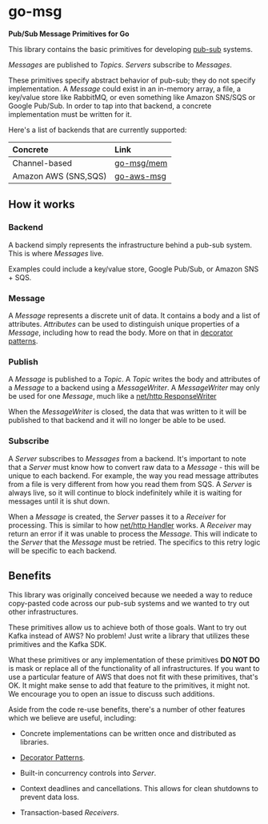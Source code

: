 # go-msg

**Pub/Sub Message Primitives for Go**

This library contains
the basic primitives
for developing [pub-sub][] systems.

*Messages* are published to *Topics*.
*Servers* subscribe to *Messages*.

These primitives specify
abstract behavior of pub-sub;
they do not specify implementation.
A *Message* could exist in
an in-memory array,
a file,
a key/value store like RabbitMQ,
or even something like
Amazon SNS/SQS
or Google Pub/Sub.
In order to tap into
that backend,
a concrete implementation
must be written for it.

Here's a list of backends
that are currently supported:

| Concrete       | Link     |
| :------------- | :------------- |
| Channel-based  | [go-msg/mem](https://github.com/zerofoxlabs/go-msg) |
| Amazon AWS (SNS,SQS) | [go-aws-msg](https://github.com/zerofoxlabs/go-aws-msg) |

## How it works

### Backend

A backend simply represents
the infrastructure behind a pub-sub system.
This is where *Messages* live.

Examples could include a key/value store,
Google Pub/Sub, or Amazon SNS + SQS.

### Message

A *Message* represents a discrete unit of data.
It contains a body
and a list of attributes.
*Attributes* can be used to distinguish
unique properties of a *Message*,
including how to read the body.
More on that in [decorator patterns][].

### Publish

A *Message* is published to a *Topic*.
A *Topic* writes the body
and attributes of a *Message*
to a backend using a *MessageWriter*.
A *MessageWriter* may only
be used for one *Message*,
much like a [net/http ResponseWriter][http_responsewriter]

When the *MessageWriter* is closed,
the data that was written to it
will be published to that backend
and it will no longer be able to be used.

### Subscribe

A *Server* subscribes to *Messages*
from a backend.
It's important to note that
a *Server* must know how to convert
raw data to a *Message* -
this will be unique to each backend.
For example, the way you read
message attributes from a file
is very different from
how you read them from SQS.
A *Server* is always live,
so it will continue to
block indefinitely while
it is waiting for messages
until it is shut down.

When a *Message* is created,
the *Server* passes it to
a *Receiver* for processing.
This is similar to how
[net/http Handler][http_handler] works.
A *Receiver* may return an error
if it was unable to process the *Message*.
This will indicate to the *Server*
that the *Message* must be retried.
The specifics to this retry logic
will be specific to each backend.

## Benefits

This library was originally conceived
because we needed a way
to reduce copy-pasted code
across our pub-sub systems
and we wanted to try out other infrastructures.

These primitives allow us to
achieve both of those goals.
Want to try out Kafka instead of AWS?
No problem!
Just write a library
that utilizes these primitives
and the Kafka SDK.

What these primitives
or any implementation
of these primitives **DO NOT DO**
is mask or replace all of the functionality
of all infrastructures.
If you want to use
a particular feature of AWS
that does not fit
with these primitives,
that's OK.
It might make sense
to add that feature
to the primitives,
it might not.
We encourage you to open
an issue to discuss such additions.

Aside from the code re-use benefits,
there's a number of other features
which we believe are useful, including:

* Concrete implementations can be written once
  and distributed as libraries.

* [Decorator Patterns][].

* Built-in concurrency controls into *Server*.

* Context deadlines and cancellations.
  This allows for clean shutdowns to prevent data loss.

* Transaction-based *Receivers*.

[Decorator Patterns]: ./doc/decorator_patterns.md
[pub-sub]: https://en.wikipedia.org/wiki/Publish%E2%80%93subscribe_pattern
[http_handler]: https://golang.org/pkg/net/http/#HandlerFunc.ServeHTTP
[http_responsewriter]: https://golang.org/pkg/net/http/#ResponseWriter
